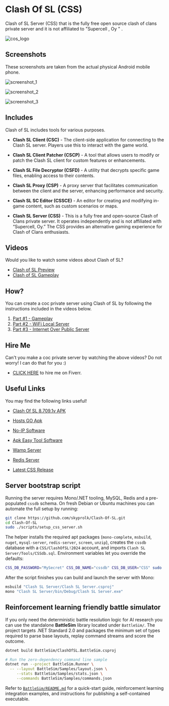 # Clash Of SL (CSS)
Clash of SL Server (CSS) that is the fully free open source clash of clans private server and it is not affiliated to "Supercell , Oy " .

![cos_logo](https://github.com/skyprolk/Clash-Of-SL/blob/main/cos_logo.png)

## Screenshots
These screenshots are taken from the actual physical Android mobile phone.

![screenshot_1](https://fiverr-res.cloudinary.com/images/t_main1,q_auto,f_auto,q_auto,f_auto/gigs/360231709/original/38fef6a45214520a3e0edf9c40f155db40cb338b/make-a-clash-of-clans-private-server.jpg)

![screenshot_2](https://fiverr-res.cloudinary.com/images/t_main1,q_auto,f_auto,q_auto,f_auto/gigs2/360231709/original/538b6d506f81c95995a304e566f9697e1441e5c6/make-a-clash-of-clans-private-server.jpg)

![screenshot_3](https://fiverr-res.cloudinary.com/images/t_main1,q_auto,f_auto,q_auto,f_auto/gigs3/360231709/original/9de7f252a2b240eb495a318a4309603d211041cd/make-a-clash-of-clans-private-server.jpg)

## Includes
Clash of SL includes tools for various purposes.
- **Clash SL Client (CSC)** - The client-side application for connecting to the Clash SL server. Players use this to interact with the game world.

- **Clash SL Client Patcher (CSCP)** - A tool that allows users to modify or patch the Clash SL client for custom features or enhancements.
  
- **Clash SL File Decryptor (CSFD)** - A utility that decrypts specific game files, enabling access to their contents.
  
- **Clash SL Proxy (CSP)** - A proxy server that facilitates communication between the client and the server, enhancing performance and security.
  
- **Clash SL SC Editor (CSSCE)** - An editor for creating and modifying in-game content, such as custom scenarios or maps.
  
- **Clash SL Server (CSS)** - This is a fully free and open-source Clash of Clans private server. It operates independently and is not affiliated with “Supercell, Oy.” The CSS provides an alternative gaming experience for Clash of Clans enthusiasts.

## Videos
Would you like to watch some videos about Clash of SL?
- [Clash of SL Preview](https://youtu.be/VBjUW7VXnoE)
- [Clash of SL Gameplay](https://www.mediafire.com/file/nzks2cwsbk0btfn/Gameplay_Video_-_480p.mp4/file)

## How?
You can create a coc private server using Clash of SL by following the instructions included in the videos below.
1. [Part #1 - Gameplay](https://youtu.be/z_B_NoJkjfU?si=Qaeo7GQZQOCipjKP)
2. [Part #2 - WiFi Local Server](https://youtu.be/jQA26Xg0vyE?si=LiAcuc27VoGAuG2R)
3. [Part #3 - Internet Over Public Server](https://youtu.be/oW-jivCkq6Q?si=YeVvaiep7h3pXNVe)

## Hire Me
Can't you make a coc private server by watching the above videos? Do not worry! I can do that for you :)
- [CLICK HERE](https://www.fiverr.com/s/DbmmEo) to hire me on Fiverr.

## Useful Links
You may find the following links useful!
- [Clash Of SL 8.709.1v APK](https://www.mediafire.com/download/9elnxhv7mjowed2)

- [Hosts GO Apk](https://play.google.com/store/apps/details?id=dns.hosts.server.change)

- [No-IP Software](https://www.noip.com/download?page=win)

- [Apk Easy Tool Software](https://forum.xda-developers.com/t/tool-windows-apk-easy-tool-v1-59-2-2021-04-03.3333960/)

- [Wamp Server](https://www.wampserver.com/en/)

- [Redis Server](https://redis.io/download)

- [Latest CSS Release](https://github.com/skyprolk/Clash-Of-SL/releases/)

## Server bootstrap script

Running the server requires Mono/.NET tooling, MySQL, Redis and a pre-populated `cssdb` schema. On fresh Debian or Ubuntu machines you can automate the full setup by running:

```bash
git clone https://github.com/skyprolk/Clash-Of-SL.git
cd Clash-Of-SL
sudo ./scripts/setup_css_server.sh
```

The helper installs the required apt packages (`mono-complete`, `msbuild`, `nuget`, `mysql-server`, `redis-server`, `screen`, `unzip`), creates the `cssdb` database with a `CSS/ClashOfSL!2024` account, and imports `Clash SL Server/Tools/CSSdb.sql`. Environment variables let you override the defaults:

```bash
CSS_DB_PASSWORD="MySecret" CSS_DB_NAME="cssdb" CSS_DB_USER="CSS" sudo ./scripts/setup_css_server.sh
```

After the script finishes you can build and launch the server with Mono:

```bash
msbuild "Clash SL Server/Clash SL Server.csproj"
mono "Clash SL Server/bin/Debug/Clash SL Server.exe"
```

## Reinforcement learning friendly battle simulator

If you only need the deterministic battle resolution logic for AI research you
can use the standalone **BattleSim** library located under `BattleSim/`. The
project targets .NET Standard 2.0 and packages the minimum set of types required
to parse base layouts, replay command streams and score the outcome.

```bash
dotnet build BattleSim/ClashOfSL.BattleSim.csproj

# Run the zero-dependency command line sample
dotnet run --project BattleSim.Runner \
  -- --layout BattleSim/Samples/layout.json \
     --stats BattleSim/Samples/stats.json \
     --commands BattleSim/Samples/commands.json
```

Refer to [`BattleSim/README.md`](BattleSim/README.md) for a quick-start guide,
reinforcement learning integration examples, and instructions for publishing a
self-contained executable.
